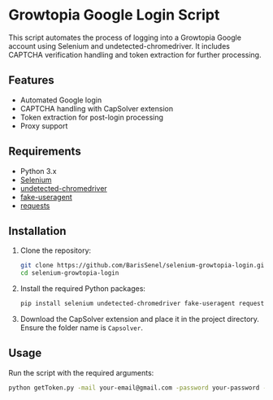 # Growtopia Google Login Script

This script automates the process of logging into a Growtopia Google account using Selenium and undetected-chromedriver. It includes CAPTCHA verification handling and token extraction for further processing.

## Features

- Automated Google login
- CAPTCHA handling with CapSolver extension
- Token extraction for post-login processing
- Proxy support

## Requirements

- Python 3.x
- [Selenium](https://pypi.org/project/selenium/)
- [undetected-chromedriver](https://pypi.org/project/undetected-chromedriver/)
- [fake-useragent](https://pypi.org/project/fake-useragent/)
- [requests](https://pypi.org/project/requests/)

## Installation

1. Clone the repository:
    ```sh
    git clone https://github.com/BarisSenel/selenium-growtopia-login.git
    cd selenium-growtopia-login
    ```

2. Install the required Python packages:
    ```sh
    pip install selenium undetected-chromedriver fake-useragent requests
    ```

3. Download the CapSolver extension and place it in the project directory. Ensure the folder name is `Capsolver`.

## Usage

Run the script with the required arguments:
```sh
python getToken.py -mail your-email@gmail.com -password your-password -recoverymail your-recovery-email -proxy socks5://your-proxy
